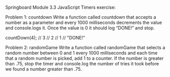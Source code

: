 Springboard Module 3.3 JavaScript Timers exercise:

Problem 1: countdown
Write a function called countdown that accepts a number as a parameter and every 1000 milliseconds decrements the value and console.logs it. Once the value is 0 it should log “DONE!” and stop.

countDown(4);
// 3
// 2
// 1
// "DONE!"



Problem 2: randomGame
Write a function called randomGame that selects a random number between 0 and 1 every 1000 milliseconds and each time that a random number is picked, add 1 to a counter. If the number is greater than .75, stop the timer and console.log the number of tries it took before we found a number greater than .75.
